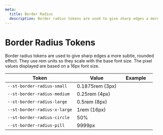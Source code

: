 ```yaml
---
meta:
  title: Border Radius
  description: Border radius tokens are used to give sharp edges a more subtle, rounded effect.
---
```


# Border Radius Tokens

Border radius tokens are used to give sharp edges a more subtle, rounded effect. They use rem units so they scale with the base font size. The pixel values displayed are based on a 16px font size.

| Token                        | Value           | Example                                                                                                  |
| ---------------------------- | --------------- | -------------------------------------------------------------------------------------------------------- |
| `--st-border-radius-small`   | 0.1875rem (3px) | <div class="border-radius-demo" style="border-radius: var(--st-border-radius-small);"></div>             |
| `--st-border-radius-medium`  | 0.25rem (4px)   | <div class="border-radius-demo" style="border-radius: var(--st-border-radius-medium);"></div>            |
| `--st-border-radius-large`   | 0.5rem (8px)    | <div class="border-radius-demo" style="border-radius: var(--st-border-radius-large);"></div>             |
| `--st-border-radius-x-large` | 1rem (16px)     | <div class="border-radius-demo" style="border-radius: var(--st-border-radius-x-large);"></div>           |
| `--st-border-radius-circle`  | 50%             | <div class="border-radius-demo" style="border-radius: var(--st-border-radius-circle);"></div>            |
| `--st-border-radius-pill`    | 9999px          | <div class="border-radius-demo" style="border-radius: var(--st-border-radius-pill); width: 6rem;"></div> |
